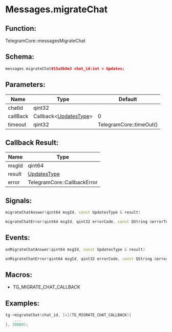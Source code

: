 # Messages.migrateChat

## Function:

TelegramCore::messagesMigrateChat

## Schema:

```c++
messages.migrateChat#15a3b8e3 chat_id:int = Updates;
```
## Parameters:

|Name|Type|Default|
|----|----|-------|
|chatId|qint32||
|callBack|Callback&lt;[UpdatesType](../../types/updatestype.md)&gt;|0|
|timeout|qint32|TelegramCore::timeOut()|

## Callback Result:

|Name|Type|
|----|----|
|msgId|qint64|
|result|[UpdatesType](../../types/updatestype.md)|
|error|TelegramCore::CallbackError|

## Signals:

```c++
migrateChatAnswer(qint64 msgId, const UpdatesType & result)
```
```c++
migrateChatError(qint64 msgId, qint32 errorCode, const QString &errorText)
```

## Events:

```c++
onMigrateChatAnswer(qint64 msgId, const UpdatesType & result)
```
```c++
onMigrateChatError(qint64 msgId, qint32 errorCode, const QString &errorText)
```

## Macros:

* TG_MIGRATE_CHAT_CALLBACK

## Examples:

```c++
tg->migrateChat(chat_id, [=](TG_MIGRATE_CHAT_CALLBACK){
    ...
}, 30000);
```
